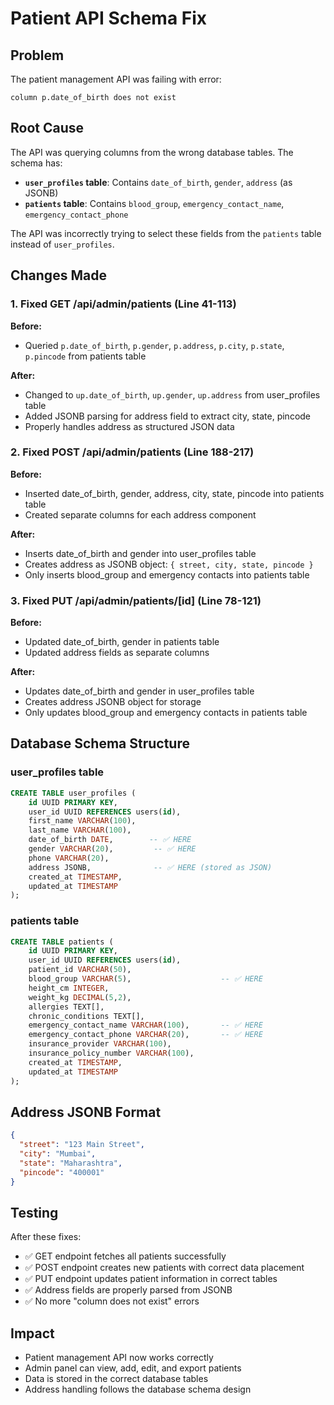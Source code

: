 # Patient API Schema Fix

## Problem
The patient management API was failing with error:
```
column p.date_of_birth does not exist
```

## Root Cause
The API was querying columns from the wrong database tables. The schema has:
- **`user_profiles` table**: Contains `date_of_birth`, `gender`, `address` (as JSONB)
- **`patients` table**: Contains `blood_group`, `emergency_contact_name`, `emergency_contact_phone`

The API was incorrectly trying to select these fields from the `patients` table instead of `user_profiles`.

## Changes Made

### 1. Fixed GET /api/admin/patients (Line 41-113)
**Before:**
- Queried `p.date_of_birth`, `p.gender`, `p.address`, `p.city`, `p.state`, `p.pincode` from patients table

**After:**
- Changed to `up.date_of_birth`, `up.gender`, `up.address` from user_profiles table
- Added JSONB parsing for address field to extract city, state, pincode
- Properly handles address as structured JSON data

### 2. Fixed POST /api/admin/patients (Line 188-217)
**Before:**
- Inserted date_of_birth, gender, address, city, state, pincode into patients table
- Created separate columns for each address component

**After:**
- Inserts date_of_birth and gender into user_profiles table
- Creates address as JSONB object: `{ street, city, state, pincode }`
- Only inserts blood_group and emergency contacts into patients table

### 3. Fixed PUT /api/admin/patients/[id] (Line 78-121)
**Before:**
- Updated date_of_birth, gender in patients table
- Updated address fields as separate columns

**After:**
- Updates date_of_birth and gender in user_profiles table
- Creates address JSONB object for storage
- Only updates blood_group and emergency contacts in patients table

## Database Schema Structure

### user_profiles table
```sql
CREATE TABLE user_profiles (
    id UUID PRIMARY KEY,
    user_id UUID REFERENCES users(id),
    first_name VARCHAR(100),
    last_name VARCHAR(100),
    date_of_birth DATE,        -- ✅ HERE
    gender VARCHAR(20),         -- ✅ HERE
    phone VARCHAR(20),
    address JSONB,              -- ✅ HERE (stored as JSON)
    created_at TIMESTAMP,
    updated_at TIMESTAMP
);
```

### patients table
```sql
CREATE TABLE patients (
    id UUID PRIMARY KEY,
    user_id UUID REFERENCES users(id),
    patient_id VARCHAR(50),
    blood_group VARCHAR(5),                    -- ✅ HERE
    height_cm INTEGER,
    weight_kg DECIMAL(5,2),
    allergies TEXT[],
    chronic_conditions TEXT[],
    emergency_contact_name VARCHAR(100),       -- ✅ HERE
    emergency_contact_phone VARCHAR(20),       -- ✅ HERE
    insurance_provider VARCHAR(100),
    insurance_policy_number VARCHAR(100),
    created_at TIMESTAMP,
    updated_at TIMESTAMP
);
```

## Address JSONB Format
```json
{
  "street": "123 Main Street",
  "city": "Mumbai",
  "state": "Maharashtra",
  "pincode": "400001"
}
```

## Testing
After these fixes:
- ✅ GET endpoint fetches all patients successfully
- ✅ POST endpoint creates new patients with correct data placement
- ✅ PUT endpoint updates patient information in correct tables
- ✅ Address fields are properly parsed from JSONB
- ✅ No more "column does not exist" errors

## Impact
- Patient management API now works correctly
- Admin panel can view, add, edit, and export patients
- Data is stored in the correct database tables
- Address handling follows the database schema design

